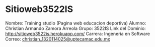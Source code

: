 # Sitioweb3522IS 
Nombre: Training studio (Pagina web educacion deportiva)
Alumno: Christian Armando Zamora Arreola
Grupo: 3522IS
Link del Dominio: http://sitioweb3522is.herokuapp.com/
Carrera: Ingeneria en Software
Correo: christian_1320114025@uptecamac.edu.mx
